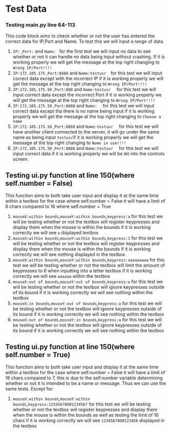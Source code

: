 # Test Data

### Testing main.py line 64-113

This code block aims to check whether or not the user has entered the correct data for IP,Port and Name. To test this we will input a range of data.

1. ``IP:`` ,``Port:`` and ``Name: `` for the first test we will input no data to see whether or not it can handle no data being input without crashing. If it is working properly we will get the message at the top right changing to ``Wrong IP/Port!!!!``
2. ``IP:172.105.175`` ,``Port:8888`` and ``Name:testusr  ``for this test we will input correct data except with the incorrect IP if it is working properly we will get the message at the top right changing to ``Wrong IP/Port!!!!``
3. ``IP:172.105.175.50`` ,``Port:888`` and ``Name:testusr  `` for this test we will input correct data except the incorrect Port if it is working properly we will get the message at the top right changing to ``Wrong IP/Port!!!!``
4. ``IP:172.105.175.50`` ,``Port:8888`` and ``Name:  `` for this test we will input correct data except tha there is no name being input  if it is working properly we will get the message at the top right changing to ``Choose a name``
5. ``IP:172.105.175.50`` ,``Port:8888`` and ``Name:testusr  `` for this test we will have another client connected to the server, it will go under the same name as being input ``testusr``if it is working properly we will get the message at the top right changing to ``Name in use!!!!``
6. ``IP:172.105.175.50`` ,``Port:8888`` and ``Name:testusr  `` for this test we will input correct data if it is working properly we will be let into the controls screen.

## Testing ui.py function at line 150(where self.number = False)

This function aims to both take user input and display it at the same time within a textbox for the case where self.number = False it will have a limit of 6 chars compared to 16 where self.number = True

1. `mouseX:within bounds`,`mouseY:within bounds`,`keypress:a` for this test we will be testing whether or not the textbox will register keypresses and display them when the mouse is within the bounds if it is working correctly we will see `a` displayed textbox
2. `mouseX:within bounds`,`mouseY:within bounds`,`keypress:1` for this test we will be testing whether or not the textbox will register keypresses and display them when the mouse is within the bounds if it is working correctly we will see nothing displayed in the textbox
3. `mouseX:within bounds`,`mouseY:within bounds`,`keypress:aaaaaaaaa` for this test we will be testing whether or not the textbox will limit the amount of keypresses to 6 when inputting into a letter textbox if it is working correctly we will see `aaaaaa` within the textbox
4. `mouseX:out of bounds`,`mouseY:out of bounds`,`keypress:a` for this test we will be testing whether or not the textbox will ignore keypresses outside of its bound if it is working correctly we will see nothing within the textbox
5. `mouseX:in bounds`,`mouseY:out of bounds`,`keypress:a` for this test we will be testing whether or not the textbox will ignore keypresses outside of its bound if it is working correctly we will see nothing within the textbox
6. `mouseX:out of bounds`,`mouseY:in bounds`,`keypress:a` for this test we will be testing whether or not the textbox will ignore keypresses outside of its bound if it is working correctly we will see nothing within the textbox

## Testing ui.py function at line 150(where self.number = True)

This function aims to both take user input and display it at the same time within a textbox for the case where self.number = False it will have a limit of 16 chars compared to 7, this is due to the self.number variable determining whether or not it is intended to be a name or message. Thus we can use the same tests. Except for:

1. `mouseX:within bounds`,`mouseY:within bounds`,`keypress:12345678901234567` for this test we will be testing whether or not the textbox will register keypresses and display them when the mouse is within the bounds as well as testing the limit of 16 chars if it is working correctly we will see `1234567890123456` displayed in the textbox

 





